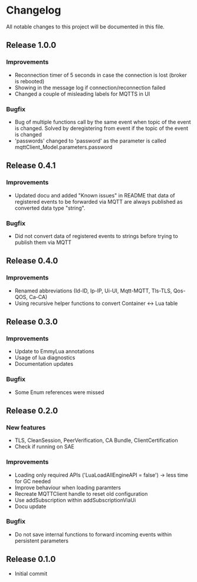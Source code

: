 # Changelog
All notable changes to this project will be documented in this file.

## Release 1.0.0

### Improvements
- Reconnection timer of 5 seconds in case the connection is lost (broker is rebooted)
- Showing in the message log if connection/reconnection failed
- Changed a couple of misleading labels for MQTTS in UI

### Bugfix
- Bug of multiple functions call by the same event when topic of the event is changed. Solved by deregistering from event if the topic of the event is changed
- 'passwords' changed to 'password' as the parameter is called mqttClient_Model.parameters.password

## Release 0.4.1

### Improvements
- Updated docu and added "Known issues" in README that data of registered events to be forwarded via MQTT are always published as converted data type "string".

### Bugfix
- Did not convert data of registered events to strings before trying to publish them via MQTT

## Release 0.4.0

### Improvements
- Renamed abbreviations (Id-ID, Ip-IP, Ui-UI, Mqtt-MQTT, Tls-TLS, Qos-QOS, Ca-CA)
- Using recursive helper functions to convert Container <-> Lua table

## Release 0.3.0

### Improvements
- Update to EmmyLua annotations
- Usage of lua diagnostics
- Documentation updates

### Bugfix
- Some Enum references were missed

## Release 0.2.0

### New features
- TLS, CleanSession, PeerVerification, CA Bundle, ClientCertification
- Check if running on SAE

### Improvements
- Loading only required APIs ('LuaLoadAllEngineAPI = false') -> less time for GC needed
- Improve behaviour when loading paramters
- Recreate MQTTClient handle to reset old configuration
- Use addSubscription within addSubscriptionViaUi
- Docu update

### Bugfix
- Do not save internal functions to forward incoming events within persistent parameters

## Release 0.1.0
- Initial commit